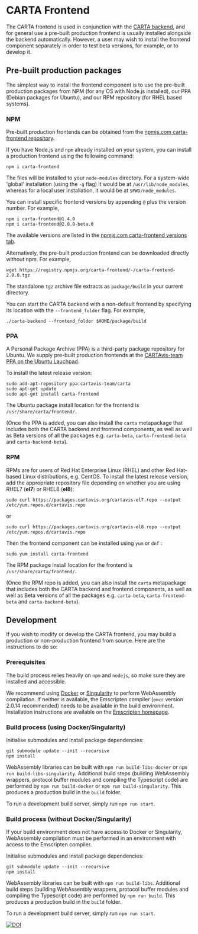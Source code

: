# CARTA Frontend
The CARTA frontend is used in conjunction with the [CARTA backend](https://github.com/CARTAvis/carta-backend), and for general use a pre-built production frontend is usually installed alongside the backend automatically. 
However, a user may wish to install the frontend component separately in order to test beta versions, for example, or to develop it.

## Pre-built production packages
The simplest way to install the frontend component is to use the pre-built production packages from NPM (for any OS with Node.js installed), our PPA (Debian packages for Ubuntu), and our RPM repository (for RHEL based systems).

### NPM

Pre-built production frontends can be obtained from the [npmjs.com carta-frontend repository](https://www.npmjs.com/package/carta-frontend?activeTab=explore).

If you have Node.js and `npm` already installed on your system, you can install a production frontend using the following command:

```
npm i carta-frontend
```
The files will be installed to your `node-modules` directory. For a system-wide 'global' installation (using the `-g` flag) it would be at `/usr/lib/node_modules`, whereas for a local user installation, it would be at `$PWD/node_modules`.

You can install specific frontend versions by appending `@` plus the version number. For example,
```
npm i carta-frontend@1.4.0
npm i carta-frontend@2.0.0-beta.0
```
The available versions are listed in the [npmjs.com carta-frontend versions tab](https://www.npmjs.com/package/carta-frontend?activeTab=versions).

Alternatively, the pre-built production frontend can be downloaded directly without npm. For example,
```
wget https://registry.npmjs.org/carta-frontend/-/carta-frontend-2.0.0.tgz
```
The standalone `tgz` archive file extracts as `package/build` in your current directory.

You can start the CARTA backend with a non-default frontend by specifying its location with the `--frontend_folder` flag. For example,
```
./carta-backend --frontend_folder $HOME/package/build
```

### PPA

A Personal Package Archive (PPA) is a third-party package repository for Ubuntu. We supply pre-built production frontends at the [CARTAvis-team PPA on the Ubuntu Lauchpad](https://launchpad.net/~cartavis-team/+archive/ubuntu/carta).

To install the latest release version:
```
sudo add-apt-repository ppa:cartavis-team/carta
sudo apt-get update
sudo apt-get install carta-frontend
```

The Ubuntu package install location for the frontend is `/usr/share/carta/frontend/`.

(Once the PPA is added, you can also install the `carta` metapackage that includes both the CARTA backend and frontend components, as well as well as Beta versions of all the packages e.g. `carta-beta`, `carta-frontend-beta` and `carta-backend-beta`).

### RPM

RPMs are for users of Red Hat Enterprise Linux (RHEL) and other Red Hat-based Linux distributions, e.g. CentOS. 
To install the latest release version, add the appropriate repository file depending on whether you are using RHEL7 (**el7**) or RHEL8 (**el8**):

```
sudo curl https://packages.cartavis.org/cartavis-el7.repo --output /etc/yum.repos.d/cartavis.repo
```
or
```
sudo curl https://packages.cartavis.org/cartavis-el8.repo --output /etc/yum.repos.d/cartavis.repo
```
Then the frontend component can be installed using `yum` or `dnf` :
```
sudo yum install carta-frontend
```
The RPM package install location for the frontend is `/usr/share/carta/frontend/`.

(Once the RPM repo is added, you can also install the `carta` metapackage that includes both the CARTA backend and frontend components, as well as well as Beta versions of all the packages e.g. `carta-beta`, `carta-frontend-beta` and `carta-backend-beta`).


## Development

If you wish to modify or develop the CARTA frontend, you may build a production or non-production frontend from source. Here are the instructions to do so:

### Prerequisites

The build process relies heavily on `npm` and `nodejs`, so make sure they are installed and accessible.

We recommend using [Docker](https://www.docker.com) or [Singularity](https://singularity.lbl.gov/index.html) to perform WebAssembly compilation. If neither is available, the Emscripten compiler (`emcc` version 2.0.14 recommended) needs to be available in the build environment. Installation instructions are available on the [Emscripten homepage](https://emscripten.org/docs/getting_started/downloads.html).

### Build process (using Docker/Singularity)
Initialise submodules and install package dependencies:
```
git submodule update --init --recursive
npm install
```
WebAssembly libraries can be built with `npm run build-libs-docker` or `npm run build-libs-singularity`.
Additional build steps (building WebAssembly wrappers, protocol buffer modules and compiling the Typescript code) are performed by `npm run build-docker` or `npm run build-singularity`. This produces a production build in the `build` folder.

To run a development build server, simply run `npm run start`. 

### Build process (without Docker/Singularity)
If your build environment does not have access to Docker or Singularity, WebAssembly compilation must be performed in an environment with access to the Emscripten compiler. 

Initialise submodules and install package dependencies:
```
git submodule update --init --recursive
npm install
```

WebAssembly libraries can be built with `npm run build-libs`.
Additional build steps (building WebAssembly wrappers, protocol buffer modules and compiling the Typescript code) are performed by `npm run build`. This produces a production build in the `build` folder.

To run a development build server, simply run `npm run start`. 

[![DOI](https://zenodo.org/badge/DOI/10.5281/zenodo.3377984.svg)](https://doi.org/10.5281/zenodo.3377984)


